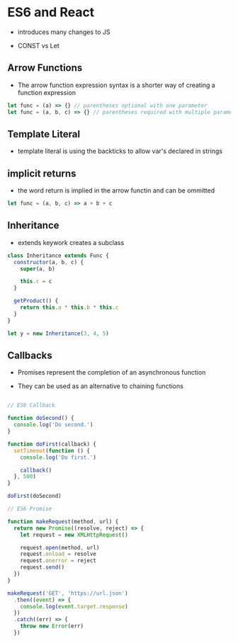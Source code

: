 # ES6 and React

- introduces many changes to JS

- CONST vs Let

## Arrow Functions

- The arrow function expression syntax is a shorter way of creating a function expression

```js
let func = (a) => {} // parentheses optional with one parameter
let func = (a, b, c) => {} // parentheses required with multiple parameters
```

## Template Literal

- template literal is using the backticks to allow var's declared in strings

## implicit returns

- the word return is implied in the arrow functin and can be ommitted

```js
let func = (a, b, c) => a + b + c 
```

## Inheritance

- extends keywork creates a subclass

```js
class Inheritance extends Func {
  constructor(a, b, c) {
    super(a, b)

    this.c = c
  }

  getProduct() {
    return this.a * this.b * this.c
  }
}

let y = new Inheritance(3, 4, 5)
```

## Callbacks

- Promises represent the completion of an asynchronous function

- They can be used as an alternative to chaining functions

```js

// ES6 Callback

function doSecond() {
  console.log('Do second.')
}

function doFirst(callback) {
  setTimeout(function () {
    console.log('Do first.')

    callback()
  }, 500)
}

doFirst(doSecond)

```

```js
// ES6 Promise

function makeRequest(method, url) {
  return new Promise((resolve, reject) => {
    let request = new XMLHttpRequest()

    request.open(method, url)
    request.onload = resolve
    request.onerror = reject
    request.send()
  })
}

makeRequest('GET', 'https://url.json')
  .then((event) => {
    console.log(event.target.response)
  })
  .catch((err) => {
    throw new Error(err)
  })


```